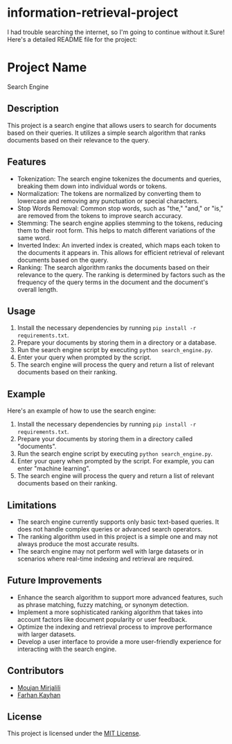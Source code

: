 # information-retrieval-project

I had trouble searching the internet, so I'm going to continue without it.Sure! Here's a detailed README file for the project:

# Project Name

Search Engine

## Description

This project is a search engine that allows users to search for documents based on their queries. It utilizes a simple search algorithm that ranks documents based on their relevance to the query.

## Features

- Tokenization: The search engine tokenizes the documents and queries, breaking them down into individual words or tokens.
- Normalization: The tokens are normalized by converting them to lowercase and removing any punctuation or special characters.
- Stop Words Removal: Common stop words, such as "the," "and," or "is," are removed from the tokens to improve search accuracy.
- Stemming: The search engine applies stemming to the tokens, reducing them to their root form. This helps to match different variations of the same word.
- Inverted Index: An inverted index is created, which maps each token to the documents it appears in. This allows for efficient retrieval of relevant documents based on the query.
- Ranking: The search algorithm ranks the documents based on their relevance to the query. The ranking is determined by factors such as the frequency of the query terms in the document and the document's overall length.

## Usage

1. Install the necessary dependencies by running `pip install -r requirements.txt`.
2. Prepare your documents by storing them in a directory or a database.
3. Run the search engine script by executing `python search_engine.py`.
4. Enter your query when prompted by the script.
5. The search engine will process the query and return a list of relevant documents based on their ranking.

## Example

Here's an example of how to use the search engine:

1. Install the necessary dependencies by running `pip install -r requirements.txt`.
2. Prepare your documents by storing them in a directory called "documents".
3. Run the search engine script by executing `python search_engine.py`.
4. Enter your query when prompted by the script. For example, you can enter "machine learning".
5. The search engine will process the query and return a list of relevant documents based on their ranking.

## Limitations

- The search engine currently supports only basic text-based queries. It does not handle complex queries or advanced search operators.
- The ranking algorithm used in this project is a simple one and may not always produce the most accurate results.
- The search engine may not perform well with large datasets or in scenarios where real-time indexing and retrieval are required.

## Future Improvements

- Enhance the search algorithm to support more advanced features, such as phrase matching, fuzzy matching, or synonym detection.
- Implement a more sophisticated ranking algorithm that takes into account factors like document popularity or user feedback.
- Optimize the indexing and retrieval process to improve performance with larger datasets.
- Develop a user interface to provide a more user-friendly experience for interacting with the search engine.

## Contributors

- [Moujan Mirjalili](https://github.com/moujanmrj)
- [Farhan Kayhan](https://github.com/farhan7kay)

## License

This project is licensed under the [MIT License](LICENSE).
